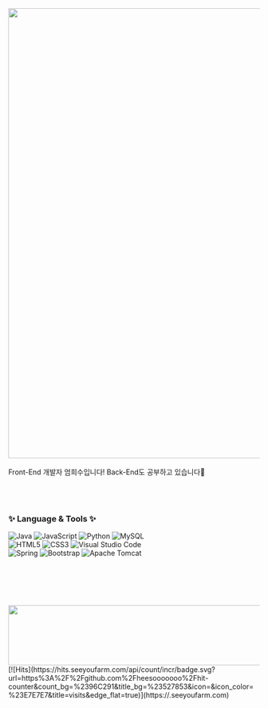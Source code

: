 <div align="center">
  <img width="900" src="https://media0.giphy.com/media/xTiIzJSKB4l7xTouE8/200.gif?cid=6c09b952y35prp1592ul10owdhzzrewvh8mdygfg9ya8i9rd&ep=v1_internal_gif_by_id&rid=200.gif&ct=g" />
</div><br>
  <span>Front-End 개발자 엄희수입니다! Back-End도 공부하고 있습니다📖</span> <br><br><br><br>





<h3> ✨ Language & Tools ✨ </h3>

![Java](https://img.shields.io/badge/java-%23ED8B00.svg?style=for-the-badge&logo=openjdk&logoColor=white)
![JavaScript](https://img.shields.io/badge/javascript-%23323330.svg?style=for-the-badge&logo=javascript&logoColor=%23F7DF1E)
![Python](https://img.shields.io/badge/python-3670A0?style=for-the-badge&logo=python&logoColor=ffdd54)
![MySQL](https://img.shields.io/badge/mysql-4479A1.svg?style=for-the-badge&logo=mysql&logoColor=white)<br/>
![HTML5](https://img.shields.io/badge/html5-%23E34F26.svg?style=for-the-badge&logo=html5&logoColor=white)
![CSS3](https://img.shields.io/badge/css3-%231572B6.svg?style=for-the-badge&logo=css3&logoColor=white)
![Visual Studio Code](https://img.shields.io/badge/Visual%20Studio%20Code-0078d7.svg?style=for-the-badge&logo=visual-studio-code&logoColor=white)<br/>
![Spring](https://img.shields.io/badge/spring-%236DB33F.svg?style=for-the-badge&logo=spring&logoColor=white)
![Bootstrap](https://img.shields.io/badge/bootstrap-%238511FA.svg?style=for-the-badge&logo=bootstrap&logoColor=white)
![Apache Tomcat](https://img.shields.io/badge/apache%20tomcat-%23F8DC75.svg?style=for-the-badge&logo=apache-tomcat&logoColor=black)


<br><br><br><br>

 <a href="https://github.com/devxb/gitanimals">
  <img src="https://render.gitanimals.org/lines/{heesooooooo}?pet-id=1" width="1000" height="120"/>
</a>
[![Hits](https://hits.seeyoufarm.com/api/count/incr/badge.svg?url=https%3A%2F%2Fgithub.com%2Fheesooooooo%2Fhit-counter&count_bg=%2396C291&title_bg=%23527853&icon=&icon_color=%23E7E7E7&title=visits&edge_flat=true)](https://.seeyoufarm.com)

<!--
**heesooooooo/heesooooooo** is a ✨ _special_ ✨ repository because its `README.md` (this file) appears on your GitHub profile.

Here are some ideas to get you started:

- 🔭 I’m currently working on ...
- 🌱 I’m currently learning ...
- 👯 I’m looking to collaborate on ...
- 🤔 I’m looking for help with ...
- 💬 Ask me about ...
- 📫 How to reach me: ...
- 😄 Pronouns: ...
- ⚡ Fun fact: ...
-->
